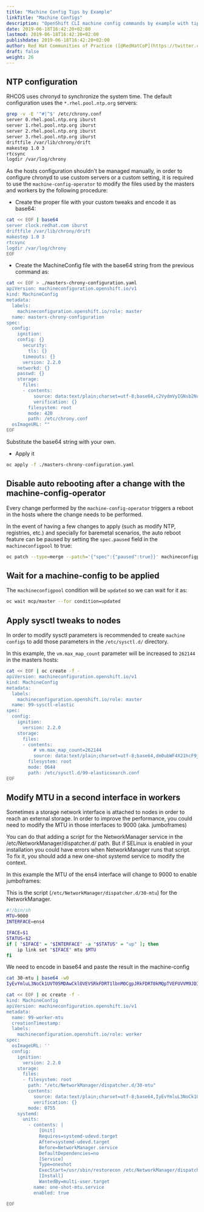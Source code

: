 ```yaml
---
title: "Machine Config Tips by Example"
linkTitle: "Machine Configs"
description: "OpenShift CLI machine config commands by example with tips and tricks from the experts"
date: 2019-06-18T16:42:20+02:00
lastmod: 2019-06-18T16:42:20+02:00
publishdate: 2019-06-18T16:42:20+02:00
author: Red Hat Communities of Practice ([@RedHatCoP](https://twitter.com/RedHatCoP)), OpenShift.Tips ([Team](https://openshift.tips/about/))
draft: false
weight: 26
---
```


## NTP configuration

RHCOS uses chronyd to synchronize the system time. The default configuration
uses the `*.rhel.pool.ntp.org` servers:

```sh
grep -v -E '^#|^$' /etc/chrony.conf
server 0.rhel.pool.ntp.org iburst
server 1.rhel.pool.ntp.org iburst
server 2.rhel.pool.ntp.org iburst
server 3.rhel.pool.ntp.org iburst
driftfile /var/lib/chrony/drift
makestep 1.0 3
rtcsync
logdir /var/log/chrony
```

As the hosts configuration shouldn't be managed manually, in order to configure
chronyd to use custom servers or a custom setting, it is required to use the
`machine-config-operator` to modify the files used by the masters and workers
by the following procedure:

* Create the proper file with your custom tweaks and encode it as base64:

```sh
cat << EOF | base64
server clock.redhat.com iburst
driftfile /var/lib/chrony/drift
makestep 1.0 3
rtcsync
logdir /var/log/chrony
EOF
```

* Create the MachineConfig file with the base64 string from the previous command
as:

```sh
cat << EOF > ./masters-chrony-configuration.yaml
apiVersion: machineconfiguration.openshift.io/v1
kind: MachineConfig
metadata:
  labels:
    machineconfiguration.openshift.io/role: master
  name: masters-chrony-configuration
spec:
  config:
    ignition:
    config: {}
      security:
        tls: {}
      timeouts: {}
      version: 2.2.0
    networkd: {}
    passwd: {}
    storage:
      files:
      - contents:
          source: data:text/plain;charset=utf-8;base64,c2VydmVyIGNsb2NrLnJlZGhhdC5jb20gaWJ1cnN0CmRyaWZ0ZmlsZSAvdmFyL2xpYi9jaHJvbnkvZHJpZnQKbWFrZXN0ZXAgMS4wIDMKcnRjc3luYwpsb2dkaXIgL3Zhci9sb2cvY2hyb255Cg==
          verification: {}
        filesystem: root
        mode: 420
        path: /etc/chrony.conf
  osImageURL: ""
EOF
```

Substitute the base64 string with your own.

* Apply it

```sh
oc apply -f ./masters-chrony-configuration.yaml
```

## Disable auto rebooting after a change with the machine-config-operator

Every change performed by the `machine-config-operator` triggers a reboot in the
hosts where the change needs to be performed.

In the event of having a few changes to apply (such as modify NTP, registries,
etc.) and specially for baremetal scenarios, the auto reboot feature can be
paused by setting the `spec.paused` field in the `machineconfigpool` to true:

```sh
oc patch --type=merge --patch='{"spec":{"paused":true}}' machineconfigpool/master
```

## Wait for a machine-config to be applied

The `machineconfigpool` condition will be `updated` so we can wait for it as:

```sh
oc wait mcp/master --for condition=updated
```

## Apply sysctl tweaks to nodes

In order to modify sysctl parameters is recommended to create `machine configs`
to add those parameters in the `/etc/sysctl.d/` directory.

In this example, the `vm.max_map_count` parameter will be increased to `262144`
in the masters hosts:

```sh
cat << EOF | oc create -f -
apiVersion: machineconfiguration.openshift.io/v1
kind: MachineConfig
metadata:
  labels:
    machineconfiguration.openshift.io/role: master
  name: 99-sysctl-elastic
spec:
  config:
    ignition:
      version: 2.2.0
    storage:
      files:
      - contents:
          # vm.max_map_count=262144
          source: data:text/plain;charset=utf-8;base64,dm0ubWF4X21hcF9jb3VudD0yNjIxNDQ=
        filesystem: root
        mode: 0644
        path: /etc/sysctl.d/99-elasticsearch.conf
EOF
```

## Modify MTU in a second interface in workers

Sometimes a storage network interface is attached to nodes in order to reach an external storage. In order to improve the performance, you could need to modify the MTU in those interfaces to 9000 (aka. jumboframes)

You can do that adding a script for the NetworkManager service in the /etc/NetworkManager/dispatcher.d/ path. But if SELinux is enabled in your installation you could have errors when NetworkManager runs that script. To fix it, you should add a new one-shot systemd service to modify the context.

In this example the MTU of the ens4 interface will change to 9000 to enable jumboframes:

This is the script (`/etc/NetworkManager/dispatcher.d/30-mtu`) for the NetworkManager.

```sh
#!/bin/sh
MTU=9000
INTERFACE=ens4

IFACE=$1
STATUS=$2
if [ "$IFACE" = "$INTERFACE" -a "$STATUS" = "up" ]; then
    ip link set "$IFACE" mtu $MTU
fi
```

We need to encode in base64 and paste the result in the machine-config

```sh
cat 30-mtu | base64 -w0
IyEvYmluL3NoCk1UVT05MDAwCklOVEVSRkFDRT1lbnM0CgpJRkFDRT0kMQpTVEFUVVM9JDIKaWYgWyAiJElGQUNFIiA9ICIkSU5URVJGQUNFIiAtYSAiJFNUQVRVUyIgPSAidXAiIF07IHRoZW4KICAgIGlwIGxpbmsgc2V0ICIkSUZBQ0UiIG10dSAkTVRVCmZpCg==
```

```sh
cat << EOF | oc create -f -
kind: MachineConfig
apiVersion: machineconfiguration.openshift.io/v1
metadata:
  name: 99-worker-mtu
  creationTimestamp:
  labels:
    machineconfiguration.openshift.io/role: worker
spec:
  osImageURL: ''
  config:
    ignition:
      version: 2.2.0
    storage:
      files:
      - filesystem: root
        path: "/etc/NetworkManager/dispatcher.d/30-mtu"
        contents:
          source: data:text/plain;charset=utf-8;base64,IyEvYmluL3NoCk1UVT05MDAwCklOVEVSRkFDRT1lbnM0CgpJRkFDRT0kMQpTVEFUVVM9JDIKaWYgWyAiJElGQUNFIiA9ICIkSU5URVJGQUNFIiAtYSAiJFNUQVRVUyIgPSAidXAiIF07IHRoZW4KICAgIGlwIGxpbmsgc2V0ICIkSUZBQ0UiIG10dSAkTVRVCmZpCg==
          verification: {}
        mode: 0755
    systemd:
      units:
        - contents: |
            [Unit]
            Requires=systemd-udevd.target
            After=systemd-udevd.target
            Before=NetworkManager.service
            DefaultDependencies=no
            [Service]
            Type=oneshot
            ExecStart=/usr/sbin/restorecon /etc/NetworkManager/dispatcher.d/30-mtu
            [Install]
            WantedBy=multi-user.target
          name: one-shot-mtu.service
          enabled: true

EOF
```
